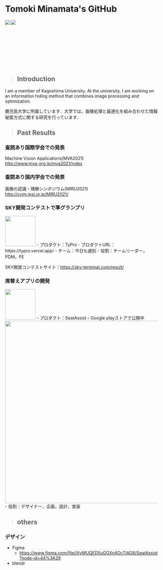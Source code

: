 # Tomoki Minamata's GitHub

<a href="https://github.com/anuraghazra/github-readme-stats">
  <img align="left" src="https://github-readme-stats.vercel.app/api?username=Tomoch0104&count_private=true&show_icons=true" />
</a>
<a href="https://github.com/anuraghazra/github-readme-stats">
  <img align="left" src="https://github-readme-stats.vercel.app/api/top-langs/?username=Tomoch0104" />
</a>
<br><br><br><br><br><br><br><br><br>

> ## Introduction
I am a member of Kagoshima University. At the university, I am working on an information hiding method that combines image processing and optimization.

鹿児島大学に所属しています．大学では，画像処理と最適化を組み合わせた情報秘匿方式に関する研究を行っています．

> ## Past Results

### 査読あり国際学会での発表
Machine Vision Applications(MVA2021)<br>
http://www.mva-org.jp/mva2021/index

### 査読あり国内学会での発表
画像の認識・理解シンポジウム(MIRU2021)<br>
http://cvim.ipsj.or.jp/MIRU2021/

### SKY開発コンテストで準グランプリ
<img src="https://user-images.githubusercontent.com/80777762/136636935-b7831d70-8958-4687-8143-1413a613e16e.png" width="100">
- プロダクト：TyPro
  - プロダクトURL：https://typro.vercel.app/
- チーム：今日も遅刻
- 役割：チームリーダー，PDM，FE

SKY開発コンテストサイト：https://sky-terminal.com/result/

### 席替えアプリの開発
<img src="https://user-images.githubusercontent.com/80777762/143763402-9e2d0639-a711-4e73-bf67-ded36a2573b7.png" width=100>
- プロダクト：SeatAssist
  - Google playストアで公開中
<img src="https://user-images.githubusercontent.com/80777762/143763327-144a55ed-487d-4ee9-b389-5d1425e2f4ba.png" width=600>
- 役割：デザイナー，企画，設計，実装

> ## others

### デザイン
- Figma
  - https://www.figma.com/file/iXyMUQED5uGGXnADcTlAG8/SeatAssist?node-id=44%3A29
- blendr
